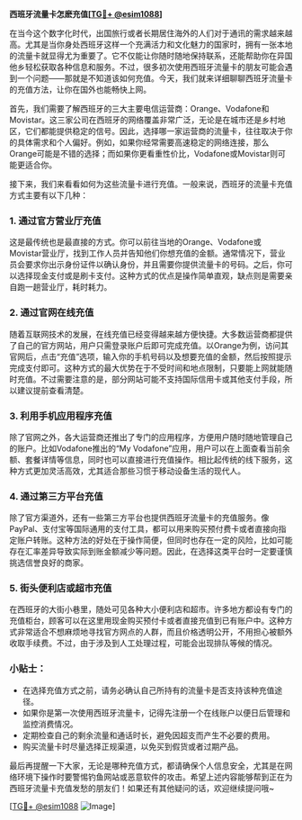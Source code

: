 **西班牙流量卡怎麽充值[[TG💪+ @esim1088](https://t.me/s/esim1088)]**

在当今这个数字化时代，出国旅行或者长期居住海外的人们对于通讯的需求越来越高。尤其是当你身处西班牙这样一个充满活力和文化魅力的国家时，拥有一张本地的流量卡就显得尤为重要了。它不仅能让你随时随地保持联系，还能帮助你在异国他乡轻松获取各种信息和服务。不过，很多初次使用西班牙流量卡的朋友可能会遇到一个问题——那就是不知道该如何充值。今天，我们就来详细聊聊西班牙流量卡的充值方法，让你在国外也能畅快上网。

首先，我们需要了解西班牙的三大主要电信运营商：Orange、Vodafone和Movistar。这三家公司在西班牙的网络覆盖非常广泛，无论是在城市还是乡村地区，它们都能提供稳定的信号。因此，选择哪一家运营商的流量卡，往往取决于你的具体需求和个人偏好。例如，如果你经常需要高速稳定的网络连接，那么Orange可能是不错的选择；而如果你更看重性价比，Vodafone或Movistar则可能更适合你。

接下来，我们来看看如何为这些流量卡进行充值。一般来说，西班牙的流量卡充值方式主要有以下几种：

### 1. **通过官方营业厅充值**
这是最传统也是最直接的方式。你可以前往当地的Orange、Vodafone或Movistar营业厅，找到工作人员并告知他们你想充值的金额。通常情况下，营业员会要求你出示身份证件以确认身份，并且需要你提供流量卡的号码。之后，你可以选择现金支付或是刷卡支付。这种方式的优点是操作简单直观，缺点则是需要亲自跑一趟营业厅，耗时耗力。

### 2. **通过官网在线充值**
随着互联网技术的发展，在线充值已经变得越来越方便快捷。大多数运营商都提供了自己的官方网站，用户只需登录账户后即可完成充值。以Orange为例，访问其官网后，点击“充值”选项，输入你的手机号码以及想要充值的金额，然后按照提示完成支付即可。这种方式的最大优势在于不受时间和地点限制，只要能上网就能随时充值。不过需要注意的是，部分网站可能不支持国际信用卡或其他支付手段，所以建议提前查看清楚。

### 3. **利用手机应用程序充值**
除了官网之外，各大运营商还推出了专门的应用程序，方便用户随时随地管理自己的账户。比如Vodafone推出的“My Vodafone”应用，用户可以在上面查看当前余额、套餐详情等信息，同时也可以直接进行充值操作。相比起传统的线下服务，这种方式更加灵活高效，尤其适合那些习惯于移动设备生活的现代人。

### 4. **通过第三方平台充值**
除了官方渠道外，还有一些第三方平台也提供西班牙流量卡的充值服务。像PayPal、支付宝等国际通用的支付工具，都可以用来购买预付费卡或者直接向指定账户转账。这种方法的好处在于操作简便，但同时也存在一定的风险，比如可能存在汇率差异导致实际到账金额减少等问题。因此，在选择这类平台时一定要谨慎挑选信誉良好的商家。

### 5. **街头便利店或超市充值**
在西班牙的大街小巷里，随处可见各种大小便利店和超市。许多地方都设有专门的充值柜台，顾客可以在这里用现金购买预付卡或者直接充值到已有账户中。这种方式非常适合不想麻烦地寻找官方网点的人群，而且价格透明公开，不用担心被额外收取手续费。不过，由于涉及到人工处理过程，可能会出现排队等候的情况。

### 小贴士：
- 在选择充值方式之前，请务必确认自己所持有的流量卡是否支持该种充值途径。
- 如果你是第一次使用西班牙流量卡，记得先注册一个在线账户以便日后管理和监控消费情况。
- 定期检查自己的剩余流量和通话时长，避免因超支而产生不必要的费用。
- 购买流量卡时尽量选择正规渠道，以免买到假货或者过期产品。

最后再提醒一下大家，无论是哪种充值方式，都请确保个人信息安全，尤其是在网络环境下操作时要警惕钓鱼网站或恶意软件的攻击。希望上述内容能够帮到正在为西班牙流量卡充值发愁的朋友们！如果还有其他疑问的话，欢迎继续提问哦~

[[TG💪+ @esim1088](https://t.me/s/esim1088) ![Image](https://i.postimg.cc/4NQfJmqS/Snipaste-2025-05-13-00-14-12.png)]